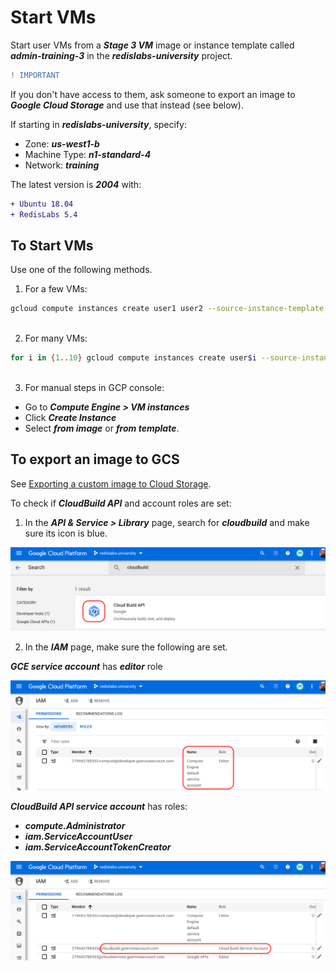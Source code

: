 # Start VMs

Start user VMs from a ***Stage 3 VM*** image or instance template called ***admin-training-3*** in the ***redislabs-university*** project.

```diff
! IMPORTANT
```
If you don't have access to them, ask someone to export an image to ***Google Cloud Storage*** and use that instead (see below).

If starting in ***redislabs-university***, specify:
- Zone: ***us-west1-b***
- Machine Type: ***n1-standard-4***
- Network: ***training***

The latest version is ***2004*** with:
```diff
+ Ubuntu 18.04
+ RedisLabs 5.4
```


## To Start VMs

Use one of the following methods.

1. For a few VMs:

```bash
gcloud compute instances create user1 user2 --source-instance-template admin-training-3 --zone=us-west1-b --labels=version=2004,redis=5-4
 
```

2. For many VMs:

```bash
for i in {1..10} gcloud compute instances create user$i --source-instance-template admin-training-3 --zone=us-west1-b
 
```

3. For manual steps in GCP console:
- Go to ***Compute Engine > VM instances***
- Click ***Create Instance***
- Select ***from image*** or ***from template***.


## To export an image to GCS

See [Exporting a custom image to Cloud Storage](https://cloud.google.com/compute/docs/images/export-image).

To check if ***CloudBuild API*** and account roles are set:

1. In the ***API & Service > Library*** page, search for ***cloudbuild*** and make sure its icon is blue.

![](images/01-api-cloudbuild.png) 

2. In the ***IAM*** page, make sure the following are set.

***GCE service account*** has ***editor*** role

![](images/02-iam-gce-sa-with-editor-role.png)

***CloudBuild API service account*** has roles:
- ***compute.Administrator***
- ***iam.ServiceAccountUser***
- ***iam.ServiceAccountTokenCreator***

![](images/03-iam-cloudbuild-sa-roles.png)




